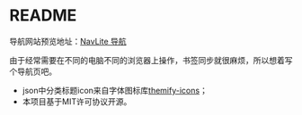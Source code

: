 # README

导航网站预览地址：[NavLite 导航](https://blog.tech-catfish.cloudns.ch/navlite/)

由于经常需要在不同的电脑不同的浏览器上操作，书签同步就很麻烦，所以想着写个导航页吧。


- json中分类标题icon来自字体图标库[themify-icons](https://themify.me/themify-icons)；
- 本项目基于MIT许可协议开源。
